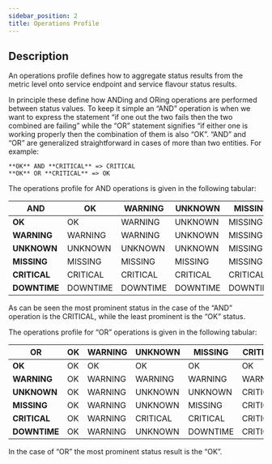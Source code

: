 ```yaml
---
sidebar_position: 2
title: Operations Profile  
---
```


## Description 

An operations profile defines how to aggregate status results from the metric level onto service endpoint and service flavour status results. 

In principle these define how ANDing and ORing operations are performed between status values. To keep it simple an “AND” operation is when we want to express the statement “if one out the two fails then the two combined are failing” while the “OR” statement signifies “if either one is working properly then the combination of them is also “OK”. “AND” and “OR” are generalized straightforward in cases of more than two entities. For example: 

```
**OK** AND **CRITICAL** => CRITICAL 
**OK** OR **CRITICAL** => OK  
```

The operations profile for AND operations is given in the following tabular:


| **AND** | **OK** | **WARNING** | **UNKNOWN** | **MISSING** | **CRITICAL** | **DOWNTIME** | 
| --- | --- |   --- | --- |  --- | --- | -- |
| **OK** | OK | WARNING | UNKNOWN | MISSING | CRITICAL | DOWNTIME |
| **WARNING** | WARNING | WARNING | UNKNOWN | MISSING | CRITICAL | DOWNTIME |
| **UNKNOWN** | UNKNOWN | UNKNOWN | UNKNOWN | MISSING | CRITICAL | DOWNTIME |
| **MISSING** | MISSING | MISSING | MISSING | MISSING | CRITICAL | DOWNTIME |
| **CRITICAL** | CRITICAL | CRITICAL | CRITICAL | CRITICAL | CRITICAL | CRITICAL |
| **DOWNTIME** | DOWNTIME | DOWNTIME | DOWNTIME | DOWNTIME |CRITICAL | DOWNTIME |

As can be seen the most prominent status in the case of the “AND” operation is the CRITICAL, while the least prominent is the “OK” status. 

The operations profile for “OR” operations is given in the following tabular:

| **OR** | **OK** | **WARNING** | **UNKNOWN** | **MISSING** | **CRITICAL** | **DOWNTIME** | 
| --- | --- |   --- | --- |  --- | --- | -- |
| **OK** | OK | OK | OK | OK | OK | OK |
| **WARNING** | OK | WARNING | WARNING | WARNING | WARNING | WARNING |
| **UNKNOWN** | OK | WARNING | UNKNOWN | UNKNOWN | CRITICAL | UNKNOWN |
| **MISSING** | OK | WARNING | UNKNOWN | MISSING | CRITICAL | DOWNTIME |
| **CRITICAL** | OK | WARNING | CRITICAL | CRITICAL | CRITICAL |CRITICAL |
| **DOWNTIME** | OK | WARNING | UNKNOWN | DOWNTIME | CRITICAL | DOWNTIME |

In the case of “OR” the most prominent status result is the “OK”. 

